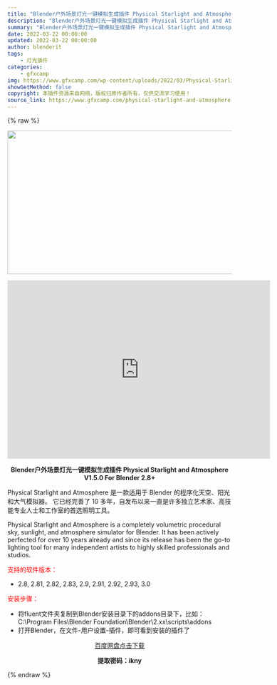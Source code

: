 ```yaml
---
title: "Blender户外场景灯光一键模拟生成插件 Physical Starlight and Atmosphere V1.5.0 For Blender 2.8+"
description: "Blender户外场景灯光一键模拟生成插件 Physical Starlight and Atmosphere V1.5.0 For Blender 2.8+ Physical Starlight a..."
summary: "Blender户外场景灯光一键模拟生成插件 Physical Starlight and Atmosphere V1.5.0 For Blender 2.8+ Physical Starlight a..."
date: 2022-03-22 00:00:00
updated: 2022-03-22 00:00:00
author: blenderit
tags: 
    - 灯光插件
categories:
    - gfxcamp
img: https://www.gfxcamp.com/wp-content/uploads/2022/03/Physical-Starlight-And-Atmosphere.jpg
showGetMethod: false
copyright: 本插件资源来自网络，版权归原作者所有，仅供交流学习使用！
source_link: https://www.gfxcamp.com/physical-starlight-and-atmosphere-for-blender/
---
```


{% raw %}
<div><p><img decoding="async" class="aligncenter size-full wp-image-102784" src="https://www.gfxcamp.com/wp-content/uploads/2022/03/Physical-Starlight-And-Atmosphere.jpg" data-src="https://www.gfxcamp.com/wp-content/uploads/2022/03/Physical-Starlight-And-Atmosphere.jpg" alt="" width="590" height="322" data-srcset="https://www.gfxcamp.com/wp-content/uploads/2022/03/Physical-Starlight-And-Atmosphere.jpg 590w, https://www.gfxcamp.com/wp-content/uploads/2022/03/Physical-Starlight-And-Atmosphere-150x82.jpg 150w" data-sizes="(max-width: 590px) 100vw, 590px"></p><p style="text-align: center;"><iframe loading="lazy" src="https://player.youku.com/embed/XNTg1MzA5NzgzMg==" width="590" height="400" frameborder="0" allowfullscreen="allowfullscreen"></iframe></p><p style="text-align: center;"><strong>Blender户外场景灯光一键模拟生成插件 Physical Starlight and Atmosphere V1.5.0 For Blender 2.8+</strong></p><p>Physical Starlight and Atmosphere 是一款适用于 Blender 的程序化天空、阳光和大气模拟器。 它已经完善了 10 多年，自发布以来一直是许多独立艺术家、高技能专业人士和工作室的首选照明工具。</p><p>Physical Starlight and Atmosphere is a completely volumetric procedural sky, sunlight, and atmosphere simulator for Blender. It has been actively perfected for over 10 years already and since its release has been the go-to lighting tool for many independent artists to highly skilled professionals and studios.</p><p><span style="color: #ff0000;">支持的软件版本：</span></p><ul>
<li>2.8, 2.81, 2.82, 2.83, 2.9, 2.91, 2.92, 2.93, 3.0</li>
</ul><p style="text-align: left;"><span style="color: #ff0000;">安装步骤：</span></p><ul>
<li style="text-align: left;">将fluent文件夹复制到Blender安装目录下的addons目录下，比如：C:\Program Files\Blender Foundation\Blender\2.xx\scripts\addons</li>
<li style="text-align: left;">打开Blender，在文件-用户设置-插件，即可看到安装的插件了</li>
</ul><p style="text-align: center;"><a class="maxbutton-3 maxbutton maxbutton-baidu" target="_blank" rel="noopener" href="https://pan.baidu.com/s/1tPtTHyQ8g9XopLpmSfGw9Q?pwd=ikny"><span class="mb-text">百度网盘点击下载</span></a></p><p style="text-align: center;"><strong>提取密码：ikny</strong></p></div>
<div style="display: none">gfxcamp</div>
{% endraw %}
